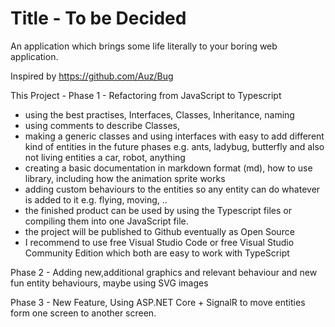 # Title - To be Decided
An application which brings some life literally to your boring web application.

Inspired by https://github.com/Auz/Bug

This Project - Phase 1 - Refactoring from JavaScript to Typescript
- using the best practises, Interfaces, Classes, Inheritance, naming 
- using comments to describe Classes,
- making a generic classes and using interfaces with easy to add different kind of entities in the future phases e.g. ants, ladybug, butterfly and also not living entities a car, robot, anything 
- creating a basic documentation in markdown format (md), how to use library, including how the animation sprite works
- adding custom behaviours to the entities so any entity can do whatever is added to it e.g. flying, moving, .. 
- the finished product can be used by using the Typescript files or compiling them into one JavaScript file.
- the project will be published to Github eventually as Open Source
- I recommend to use free Visual Studio Code or free Visual Studio Community Edition which both are easy to work with TypeScript

Phase 2 - Adding new,additional graphics and relevant behaviour and new fun entity behaviours, maybe using SVG images

Phase 3 - New Feature, Using ASP.NET Core + SignalR to move entities form one screen to another screen.
